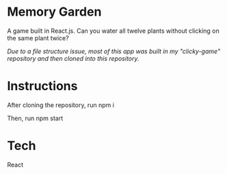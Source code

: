 # Memory Garden

A game built in React.js. Can you water all twelve plants without clicking on the same plant twice?



*Due to a file structure issue, most of this app was built in my "clicky-game" repository and then cloned into this repository.* 

# Instructions

After cloning the repository, run npm i

Then, run npm start

# Tech

React 




